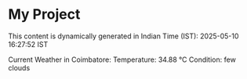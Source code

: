 # My Project

This content is dynamically generated in Indian Time (IST): 2025-05-10 16:27:52 IST


Current Weather in Coimbatore:
Temperature: 34.88 °C
Condition: few clouds
